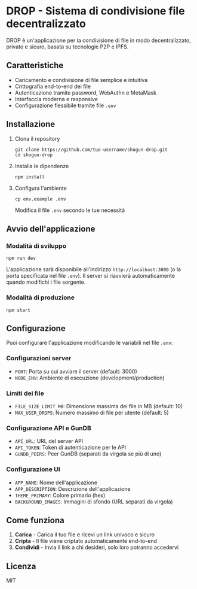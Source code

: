# DROP - Sistema di condivisione file decentralizzato

DROP è un'applicazione per la condivisione di file in modo decentralizzato, privato e sicuro, basata su tecnologie P2P e IPFS.

## Caratteristiche

- Caricamento e condivisione di file semplice e intuitiva
- Crittografia end-to-end dei file
- Autenticazione tramite password, WebAuthn e MetaMask
- Interfaccia moderna e responsive
- Configurazione flessibile tramite file `.env`

## Installazione

1. Clona il repository
   ```
   git clone https://github.com/tuo-username/shogun-drop.git
   cd shogun-drop
   ```

2. Installa le dipendenze
   ```
   npm install
   ```

3. Configura l'ambiente
   ```
   cp env.example .env
   ```
   Modifica il file `.env` secondo le tue necessità

## Avvio dell'applicazione

### Modalità di sviluppo

```
npm run dev
```

L'applicazione sarà disponibile all'indirizzo `http://localhost:3000` (o la porta specificata nel file `.env`). Il server si riavvierà automaticamente quando modifichi i file sorgente.

### Modalità di produzione

```
npm start
```

## Configurazione

Puoi configurare l'applicazione modificando le variabili nel file `.env`:

### Configurazioni server
- `PORT`: Porta su cui avviare il server (default: 3000)
- `NODE_ENV`: Ambiente di esecuzione (development/production)

### Limiti dei file
- `FILE_SIZE_LIMIT_MB`: Dimensione massima dei file in MB (default: 10)
- `MAX_USER_DROPS`: Numero massimo di file per utente (default: 5)

### Configurazione API e GunDB
- `API_URL`: URL del server API
- `API_TOKEN`: Token di autenticazione per le API
- `GUNDB_PEERS`: Peer GunDB (separati da virgola se più di uno)

### Configurazione UI
- `APP_NAME`: Nome dell'applicazione
- `APP_DESCRIPTION`: Descrizione dell'applicazione
- `THEME_PRIMARY`: Colore primario (hex)
- `BACKGROUND_IMAGES`: Immagini di sfondo (URL separati da virgola)

## Come funziona

1. **Carica** - Carica il tuo file e ricevi un link univoco e sicuro
2. **Cripta** - Il file viene criptato automaticamente end-to-end
3. **Condividi** - Invia il link a chi desideri, solo loro potranno accedervi

## Licenza

MIT 